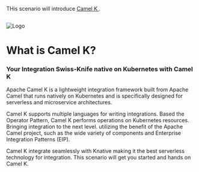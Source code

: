
THis scenario will introduce [Camel K ](https://camel.apache.org/camel-k/latest/index.html).

##

![Logo](https://www.nicolaferraro.me/images/post-logo-apache-camel-d.png)

# What is Camel K?

### Your Integration Swiss-Knife native on Kubernetes with Camel K

Apache Camel K is a lightweight integration framework built from Apache Camel that runs natively on Kubernetes and is specifically designed for serverless and microservice architectures.

Camel K supports multiple languages for writing integrations. Based the Operator Pattern, Camel K performs operations on Kubernetes resources. Bringing integration to the next level. utilizing the benefit of the Apache Camel project, such as the wide variety of components and Enterprise Integration Patterns (EIP).

Camel K integrate seamlessly with Knative making it the best serverless technology for integration. This scenario will get you started and hands on Camel K.
